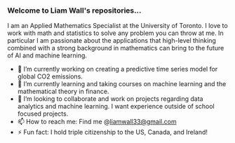 ### Welcome to Liam Wall's repositories...

I am an Applied Mathematics Specialist at the University of Toronto. I love to work with math and statistics to solve any problem you can throw at me. In particular I am passionate about the applications that high-level thinking combined with a strong background in mathematics can bring to the future of AI and machine learning.

- 🔭 I’m currently working on creating a predictive time series model for global CO2 emissions.
- 🌱 I’m currently learning and taking courses on machine learning and the mathematical theory in finance.
- 👯 I’m looking to collaborate and work on projects regarding data analytics and machine learning. I want experience outside of school focused projects.
- 📫 How to reach me: Find me @liamwall33@gmail.com
- ⚡ Fun fact: I hold triple citizenship to the US, Canada, and Ireland!

<!--
**Lwall02/Lwall02** is a ✨ _special_ ✨ repository because its `README.md` (this file) appears on your GitHub profile.

Here are some ideas to get you started:

- 🔭 I’m currently working on ...
- 🌱 I’m currently learning ...
- 👯 I’m looking to collaborate on ...
- 🤔 I’m looking for help with ...
- 💬 Ask me about ...
- 📫 How to reach me: ...
- 😄 Pronouns: ...
- ⚡ Fun fact: ...
-->
